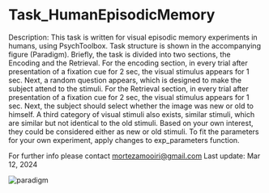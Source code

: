# Task_HumanEpisodicMemory

Description: 
This task is written for visual episodic memory experiments in humans, using PsychToolbox. Task structure is shown in the accompanying figure (Paradigm). Briefly, the task is divided into two sections, the Encoding and the Retrieval. For the encoding section, in every trial after presentation of a fixation cue for 2 sec, the visual stimulus appears for 1 sec. Next, a random question appears, which is designed to make the subject attend to the stimuli. For the Retrieval section, in every trial after presentation of a fixation cue for 2 sec, the visual stimulus appears for 1 sec. Next, the subject should select whether the image was new or old to himself. A third category of visual stimuli also exists, similar stimuli, which are similar but not identical to the old stimuli. Based on your own interest, they could be considered either as new or old stimuli. To fit the parameters for your own experiment, apply changes to exp_parameters function. 

For further info please contact mortezamooiri@gmail.com
Last update: Mar 12, 2024

![paradigm](https://github.com/user-attachments/assets/bc1e287e-f62e-4555-9e85-6be4d16f9536)
